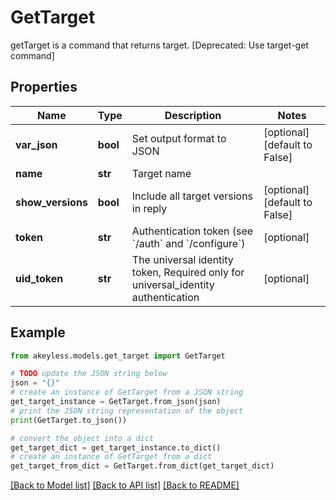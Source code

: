 # GetTarget

getTarget is a command that returns target. [Deprecated: Use target-get command]

## Properties

Name | Type | Description | Notes
------------ | ------------- | ------------- | -------------
**var_json** | **bool** | Set output format to JSON | [optional] [default to False]
**name** | **str** | Target name | 
**show_versions** | **bool** | Include all target versions in reply | [optional] [default to False]
**token** | **str** | Authentication token (see &#x60;/auth&#x60; and &#x60;/configure&#x60;) | [optional] 
**uid_token** | **str** | The universal identity token, Required only for universal_identity authentication | [optional] 

## Example

```python
from akeyless.models.get_target import GetTarget

# TODO update the JSON string below
json = "{}"
# create an instance of GetTarget from a JSON string
get_target_instance = GetTarget.from_json(json)
# print the JSON string representation of the object
print(GetTarget.to_json())

# convert the object into a dict
get_target_dict = get_target_instance.to_dict()
# create an instance of GetTarget from a dict
get_target_from_dict = GetTarget.from_dict(get_target_dict)
```
[[Back to Model list]](../README.md#documentation-for-models) [[Back to API list]](../README.md#documentation-for-api-endpoints) [[Back to README]](../README.md)


